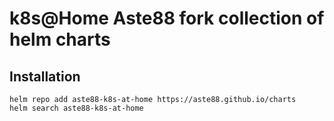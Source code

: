 # k8s@Home Aste88 fork collection of helm charts

## Installation

```console
helm repo add aste88-k8s-at-home https://aste88.github.io/charts
helm search aste88-k8s-at-home
```
